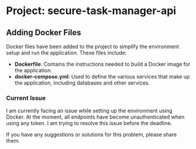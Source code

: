 # Project: secure-task-manager-api

## Adding Docker Files

Docker files have been added to the project to simplify the environment setup and run the application. These files include:

- **Dockerfile**: Contains the instructions needed to build a Docker image for the application.
- **docker-compose.yml**: Used to define the various services that make up the application, including databases and other services.

### Current Issue

I am currently facing an issue while setting up the environment using Docker. At the moment, all endpoints have become unauthenticated when using any token. I am trying to resolve this issue before the deadline.

If you have any suggestions or solutions for this problem, please share them.
